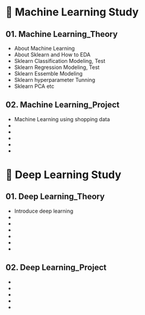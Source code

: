 # 🧠 Machine Learning Study
## 01. Machine Learning_Theory
* About Machine Learning
* About Sklearn and How to EDA
* Sklearn Classification Modeling, Test
* Sklearn Regression Modeling, Test
* Sklearn Essemble Modeling
* Sklearn hyperparameter Tunning
* Sklearn PCA etc

## 02. Machine Learning_Project
* Machine Learning using shopping data
*
*
*
*
*

# 🧠 Deep Learning Study
## 01. Deep Learning_Theory
* Introduce deep learning
*
*
*
*
*
*

## 02. Deep Learning_Project
*
*
*
*
*

